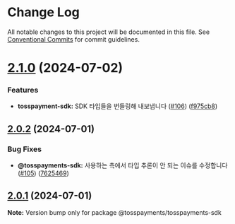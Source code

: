 # Change Log

All notable changes to this project will be documented in this file.
See [Conventional Commits](https://conventionalcommits.org) for commit guidelines.

# [2.1.0](https://github.com/tosspayments/browser-sdk/compare/@tosspayments/tosspayments-sdk@2.0.2...@tosspayments/tosspayments-sdk@2.1.0) (2024-07-02)


### Features

* **tosspayment-sdk:** SDK 타입들을 번들링해 내보냅니다 ([#106](https://github.com/tosspayments/browser-sdk/issues/106)) ([f975cb8](https://github.com/tosspayments/browser-sdk/commit/f975cb889dcc2f9cdda31c78ac5eff2fa48b5279))





## [2.0.2](https://github.com/tosspayments/browser-sdk/compare/@tosspayments/tosspayments-sdk@2.0.1...@tosspayments/tosspayments-sdk@2.0.2) (2024-07-01)


### Bug Fixes

* **@tosspayments-sdk:** 사용하는 측에서 타입 추론이 안 되는 이슈를 수정합니다 ([#105](https://github.com/tosspayments/browser-sdk/issues/105)) ([7625469](https://github.com/tosspayments/browser-sdk/commit/762546989c7f39b83d5344349f60dbb8be2339e5))





## [2.0.1](https://github.com/tosspayments/browser-sdk/compare/@tosspayments/tosspayments-sdk@2.0.0...@tosspayments/tosspayments-sdk@2.0.1) (2024-07-01)

**Note:** Version bump only for package @tosspayments/tosspayments-sdk
